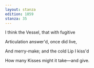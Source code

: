 ```yaml
---
layout: stanza
edition: 1859
stanza: 35
---
```


I think the Vessel, that with fugitive

Articulation answer'd, once did live,

⁠And merry-make; and the cold Lip I kiss'd

How many Kisses might it take—and give.